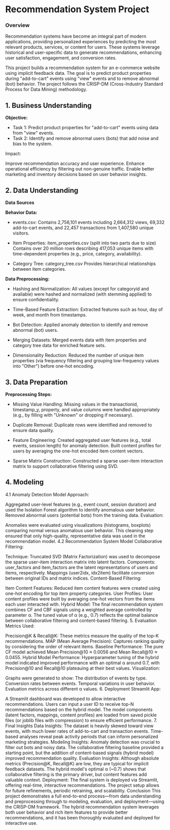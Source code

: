 # Recommendation System Project

### **Overview**

Recommendation systems have become an integral part of modern applications, providing personalized experiences by predicting the most relevant products, services, or content for users. These systems leverage historical and user-specific data to generate recommendations, enhancing user satisfaction, engagement, and conversion rates.

This project builds a recommendation system for an e-commerce website using implicit feedback data. The goal is to predict product properties during "add-to-cart" events using "view" events and to remove abnormal (bot) behavior. The project follows the CRISP-DM (Cross-Industry Standard Process for Data Mining) methodology.

## **1. Business Understanding** 

**Objective:**

- Task 1: Predict product properties for "add-to-cart" events using data from "view" events.
- Task 2: Identify and remove abnormal users (bots) that add noise and bias to the system.

Impact:

Improve recommendation accuracy and user experience.
Enhance operational efficiency by filtering out non-genuine traffic.
Enable better marketing and inventory decisions based on user behavior insights.

## **2. Data Understanding**
**Data Sources**

**Behavior Data:**

- events.csv: Contains 2,756,101 events including 2,664,312 views, 69,332 add-to-cart events, and 22,457 transactions from 1,407,580 unique visitors.

- Item Properties: item_properties.csv (split into two parts due to size)
Contains over 20 million rows describing 417,053 unique items with time-dependent properties (e.g., price, category, availability).

- Category Tree: category_tree.csv
Provides hierarchical relationships between item categories.


**Data Preprocessing:**

- Hashing and Normalization:
All values (except for categoryid and available) were hashed and normalized (with stemming applied) to ensure confidentiality.

- Time-Based Feature Extraction:
Extracted features such as hour, day of week, and month from timestamps.

- Bot Detection:
Applied anomaly detection to identify and remove abnormal (bot) users.

- Merging Datasets:
Merged events data with item properties and category tree data for enriched feature sets.

- Dimensionality Reduction:
Reduced the number of unique item properties (via frequency filtering and grouping low-frequency values into "Other") before one-hot encoding.

## 3. Data Preparation
**Preprocessing Steps:**

- Missing Value Handling:
Missing values in the transactionid, timestamp_y, property, and value columns were handled appropriately (e.g., by filling with "Unknown" or dropping if necessary).

- Duplicate Removal:
Duplicate rows were identified and removed to ensure data quality.

- Feature Engineering:
Created aggregated user features (e.g., total events, session length) for anomaly detection.
Built content profiles for users by averaging the one-hot encoded item content vectors.

- Sparse Matrix Construction:
Constructed a sparse user–item interaction matrix to support collaborative filtering using SVD.

## 4. Modeling
4.1 Anomaly Detection Model
Approach:

Aggregated user-level features (e.g., event count, session duration) and used the Isolation Forest algorithm to identify anomalous user behavior.
Removed abnormal users (potential bots) from the training data.
Evaluation:

Anomalies were evaluated using visualizations (histograms, boxplots) comparing normal versus anomalous user behavior.
This cleaning step ensured that only high-quality, representative data was used in the recommendation model.
4.2 Recommendation System Model
Collaborative Filtering:

Technique: Truncated SVD (Matrix Factorization) was used to decompose the sparse user–item interaction matrix into latent factors.
Components:
user_factors and item_factors are the latent representations of users and items, respectively.
Mappings (user2idx, idx2item) facilitate conversion between original IDs and matrix indices.
Content-Based Filtering:

Item Content Features:
Reduced item content features were created using one-hot encoding for top item property categories.
User Profiles:
User content profiles were built by averaging one-hot vectors from the items each user interacted with.
Hybrid Model:
The final recommendation system combines CF and CBF signals using a weighted average controlled by parameter α.
The tuned value of α (e.g., 0.7) reflects the optimal balance between collaborative filtering and content-based filtering.
5. Evaluation
Metrics Used:

Precision@K & Recall@K:
These metrics measure the quality of the top-K recommendations.
MAP (Mean Average Precision):
Captures ranking quality by considering the order of relevant items.
Baseline Performance:
The pure CF model achieved Mean Precision@10 ≈ 0.0056 and Mean Recall@10 ≈ 0.0455.
Hybrid Model Performance:
Hyperparameter tuning of the hybrid model indicated improved performance with an optimal α around 0.7, with Precision@10 and Recall@10 plateauing at their best values.
Visualization:

Graphs were generated to show:
The distribution of events by type.
Conversion rates between events.
Temporal variations in user behavior.
Evaluation metrics across different α values.
6. Deployment
Streamlit App:

A Streamlit dashboard was developed to allow interactive recommendations.
Users can input a user ID to receive top-N recommendations based on the hybrid model.
The model components (latent factors, mappings, content profiles) are loaded from saved pickle files (or joblib files with compression) to ensure efficient performance.
7. Final Insights
Data Insights:
The dataset is heavily skewed toward view events, with much lower rates of add-to-cart and transaction events.
Time-based analyses reveal peak activity periods that can inform personalized marketing strategies.
Modeling Insights:
Anomaly detection was crucial to filter out bots and noisy data.
The collaborative filtering baseline provided a starting point, but the addition of content-based signals (hybrid model) improved recommendation quality.
Evaluation Insights:
Although absolute metrics (Precision@K, Recall@K) are low, they are typical for implicit feedback datasets.
The hybrid model's optimal α (~0.7) shows that collaborative filtering is the primary driver, but content features add valuable context.
Deployment:
The final system is deployed via Streamlit, offering real-time, interactive recommendations.
The project setup allows for future refinements, periodic retraining, and scalability.
Conclusion
This project demonstrates a full end-to-end process—from data understanding and preprocessing through to modeling, evaluation, and deployment—using the CRISP-DM framework. The hybrid recommendation system leverages both user behavior and rich item features to provide better recommendations, and it has been thoroughly evaluated and deployed for interactive use.